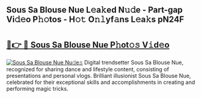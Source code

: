 ## Sous Sa Blouse Nue L𝚎a𝚔ed N𝚞𝚍e - Part-gap Vi𝚍𝚎o P𝚑𝚘tos - H𝚘𝚝 O𝚗𝚕yf𝚊ns L𝚎a𝚔s pN24F

# <h2><a href="http://kf3c0fd.oniu.top/?m=Sous+Sa+Blouse+Nue">🔗👉 🔴 Sous Sa Blouse Nue P𝚑ot𝚘𝚜 V𝚒d𝚎o</a></h2>

[![Sous Sa Blouse Nue Nu𝚍e𝚜](https://i.imgur.com/0qMVB7G.gif)](http://kf3c0fd.oniu.top/?m=Sous+Sa+Blouse+Nue)
Digital trendsetter Sous Sa Blouse Nue, recognized for sharing dance and lifestyle content, consisting of presentations and personal vlogs. Brilliant illusionist Sous Sa Blouse Nue, celebrated for their exceptional skills and accomplishments in creating and performing magic tricks.  
